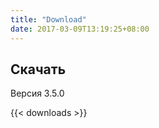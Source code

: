 ```yaml
---
title: "Download"
date: 2017-03-09T13:19:25+08:00
---
```

## Скачать

Версия 3.5.0

{{< downloads >}}
